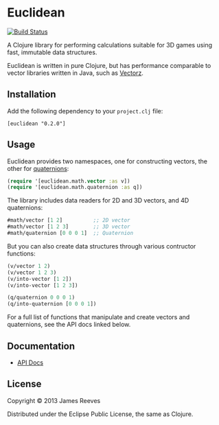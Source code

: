 # Euclidean

[![Build Status](https://travis-ci.org/weavejester/euclidean.png?branch=master)](https://travis-ci.org/weavejester/euclidean)

A Clojure library for performing calculations suitable for 3D games
using fast, immutable data structures.

Euclidean is written in pure Clojure, but has performance comparable
to vector libraries written in Java, such as [Vectorz][1].

[1]: https://github.com/mikera/vectorz-clj

## Installation

Add the following dependency to your `project.clj` file:

    [euclidean "0.2.0"]

## Usage

Euclidean provides two namespaces, one for constructing vectors, the
other for [quaternions][2]:

```clojure
(require '[euclidean.math.vector :as v])
(require '[euclidean.math.quaternion :as q])
```

[2]: https://en.wikipedia.org/wiki/Quaternion

The library includes data readers for 2D and 3D vectors, and 4D
quaternions:

```clojure
#math/vector [1 2]          ;; 2D vector
#math/vector [1 2 3]        ;; 3D vector
#math/quaternion [0 0 0 1]  ;; Quaternion
```

But you can also create data structures through various contructor
functions:

```clojure
(v/vector 1 2)
(v/vector 1 2 3)
(v/into-vector [1 2])
(v/into-vector [1 2 3])

(q/quaternion 0 0 0 1)
(q/into-quaternion [0 0 0 1])
```

For a full list of functions that manipulate and create vectors and
quaternions, see the API docs linked below.

## Documentation

* [API Docs](http://weavejester.github.io/euclidean/)

## License

Copyright © 2013 James Reeves

Distributed under the Eclipse Public License, the same as Clojure.
